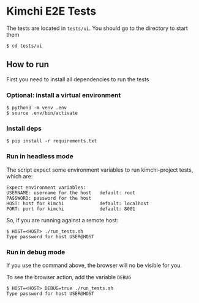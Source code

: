 # Kimchi E2E Tests

The tests are located in `tests/ui`. You should go to the directory to start them
```
$ cd tests/ui
```

## How to run

First you need to install all dependencies to run the tests

### Optional: install a virtual environment

```
$ python3 -m venv .env
$ source .env/bin/activate
```

### Install deps
```
$ pip install -r requirements.txt
```

### Run in headless mode
The script expect some environment variables to run kimchi-project tests, which are:

```
Expect environment variables:
USERNAME: username for the host   default: root
PASSWORD: password for the host
HOST: host for kimchi             default: localhost
PORT: port for kimchi             default: 8001
```

So, if you are running against a remote host:

```
$ HOST=<HOST> ./run_tests.sh
Type password for host USER@HOST

```

### Run in debug mode
If you use the command above, the browser will no be visible for you.

To see the browser action, add the variable `DEBUG`

```
$ HOST=<HOST> DEBUG=true ./run_tests.sh
Type password for host USER@HOST

```
